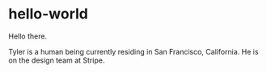 # hello-world

Hello there.

Tyler is a human being currently residing in San Francisco, California. He is on the design team at Stripe.
